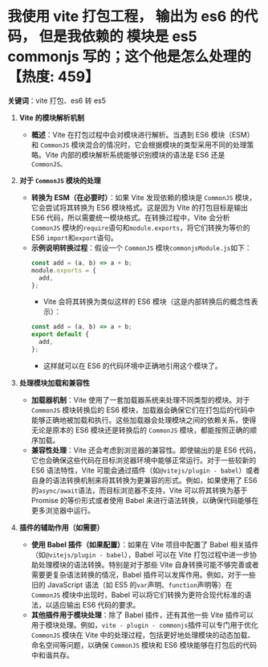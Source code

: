 # 我使用 vite 打包工程， 输出为 es6 的代码， 但是我依赖的 模块是 es5 commonjs 写的；这个他是怎么处理的【热度: 459】

**关键词**：vite 打包、es6 转 es5

1. **Vite 的模块解析机制**

   - **概述**：Vite 在打包过程中会对模块进行解析。当遇到 ES6 模块（ESM）和 `CommonJS` 模块混合的情况时，它会根据模块的类型采用不同的处理策略。Vite 内部的模块解析系统能够识别模块的语法是 ES6 还是 `CommonJS。`

2. **对于 `CommonJS` 模块的处理**

   - **转换为 ESM（在必要时）**：如果 Vite 发现依赖的模块是 `CommonJS` 模块，它会尝试将其转换为 ES6 模块格式。这是因为 Vite 的打包目标是输出 ES6 代码，所以需要统一模块格式。在转换过程中，Vite 会分析 `CommonJS` 模块的`require`语句和`module.exports`，将它们转换为等价的 ES6 `import`和`export`语句。
   - **示例说明转换过程**：假设一个 `CommonJS` 模块`commonjsModule.js`如下：
     ```javascript
     const add = (a, b) => a + b;
     module.exports = {
       add,
     };
     ```
     - Vite 会将其转换为类似这样的 ES6 模块（这是内部转换后的概念性表示）：
     ```javascript
     const add = (a, b) => a + b;
     export default {
       add,
     };
     ```
     - 这样就可以在 ES6 的代码环境中正确地引用这个模块了。

3. **处理模块加载和兼容性**

   - **加载器机制**：Vite 使用了一套加载器系统来处理不同类型的模块。对于 `CommonJS` 模块转换后的 ES6 模块，加载器会确保它们在打包后的代码中能够正确地被加载和执行。这些加载器会处理模块之间的依赖关系，使得无论是原本的 ES6 模块还是转换后的 `CommonJS` 模块，都能按照正确的顺序加载。
   - **兼容性处理**：Vite 还会考虑到浏览器的兼容性。即使输出的是 ES6 代码，它也会确保这些代码在目标浏览器环境中能够正常运行。对于一些较新的 ES6 语法特性，Vite 可能会通过插件（如`@vitejs/plugin - babel`）或者自身的语法转换机制来将其转换为更兼容的形式。例如，如果使用了 ES6 的`async/await`语法，而目标浏览器不支持，Vite 可以将其转换为基于 Promise 的等价形式或者使用 Babel 来进行语法转换，以确保代码能够在更多浏览器中运行。

4. **插件的辅助作用（如需要）**
   - **使用 Babel 插件（如果配置）**：如果在 Vite 项目中配置了 Babel 相关插件（如`@vitejs/plugin - babel`），Babel 可以在 Vite 打包过程中进一步协助处理模块的语法转换。特别是对于那些 Vite 自身转换可能不够完善或者需要更复杂语法转换的情况，Babel 插件可以发挥作用。例如，对于一些旧的 JavaScript 语法（如 ES5 的`var`声明、`function`声明等）在 `CommonJS` 模块中出现时，Babel 可以将它们转换为更符合现代标准的语法，以适应输出 ES6 代码的要求。
   - **其他插件用于模块处理**：除了 Babel 插件，还有其他一些 Vite 插件可以用于模块处理。例如，`vite - plugin - commonjs`插件可以专门用于优化 `CommonJS` 模块在 Vite 中的处理过程，包括更好地处理模块的动态加载、命名空间等问题，以确保 `CommonJS` 模块和 ES6 模块能够在打包后的代码中和谐共存。